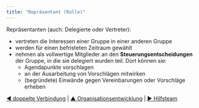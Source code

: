 ```yaml
---
title: "Repräsentant (Rolle)"
---
```



Repräsentanten (auch: Delegierte oder Vertreter):

- vertreten die Interessen einer Gruppe in einer anderen Gruppe
- werden für einen befristeten Zeitraum gewählt
- nehmen als vollwertige Mitglieder an den **Steuerungsentscheidungen** der Gruppe, in die sie delegiert wurden teil. Dort können sie: 
    - Agendapunkte vorschlagen
    - an der Ausarbeitung von Vorschlägen mitwirken
    - (begründete) Einwände gegen Vereinbarungen oder Vorschläge erheben

[&#9664; doppelte Verbindung](double-linking.html) | [&#9650; Organisationsentwicklung](building-organizations.html) | [&#9654; Hilfsteam](helping-team.html)

